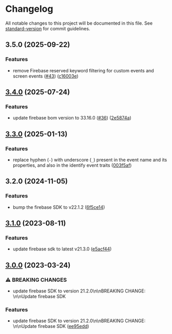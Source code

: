 # Changelog

All notable changes to this project will be documented in this file. See [standard-version](https://github.com/conventional-changelog/standard-version) for commit guidelines.

## 3.5.0 (2025-09-22)


### Features

* remove Firebase reserved keyword filtering for custom events and screen events ([#43](https://github.com/rudderlabs/rudder-integration-firebase-android/issues/43)) ([c16003e](https://github.com/rudderlabs/rudder-integration-firebase-android/commit/c16003e772588800c6cba72e9a150847e6864bf3))

## [3.4.0](https://github.com/rudderlabs/rudder-integration-firebase-android/compare/v3.3.0...v3.4.0) (2025-07-24)


### Features

* update firebase bom version to 33.16.0 ([#36](https://github.com/rudderlabs/rudder-integration-firebase-android/issues/36)) ([2e5874a](https://github.com/rudderlabs/rudder-integration-firebase-android/commit/2e5874a0a5e584efbb951ddcc7d5108ca4d15e96))

## [3.3.0](https://github.com/rudderlabs/rudder-integration-firebase-android/compare/v3.2.0...v3.3.0) (2025-01-13)


### Features

* replace hyphen (`-`) with underscore (`_`) present in the event name and its properties, and also in the identify event traits ([003f5af](https://github.com/rudderlabs/rudder-integration-firebase-android/commit/003f5af922dd208d2b0b84079d8d83774c075d33))

## 3.2.0 (2024-11-05)


### Features

* bump the firebase SDK to v22.1.2 ([6f5ce14](https://github.com/rudderlabs/rudder-integration-firebase-android/commit/6f5ce14ede5205acc6442bce594c8e7092e4f42d))

## [3.1.0](https://github.com/rudderlabs/rudder-integration-firebase-android/compare/v3.0.0...v3.1.0) (2023-08-11)


### Features

* update firebase sdk to latest v21.3.0 ([e5acf44](https://github.com/rudderlabs/rudder-integration-firebase-android/commit/e5acf44c905b17bb4e8c8a184e19faf5b79ee51e))

## [3.0.0](https://github.com/rudderlabs/rudder-integration-firebase-android/compare/v0.1.1...v3.0.0) (2023-03-24)


### ⚠ BREAKING CHANGES

* update firebase SDK to version 21.2.0\n\nBREAKING CHANGE: \n\nUpdate firebase SDK

### Features

* update firebase SDK to version 21.2.0\n\nBREAKING CHANGE: \n\nUpdate firebase SDK ([ee95edd](https://github.com/rudderlabs/rudder-integration-firebase-android/commit/ee95edd4021285a645af64733bd1b2b09e020317))
